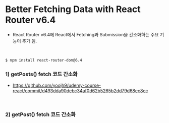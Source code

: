 # Better Fetching Data with React Router v6.4

- React Router v6.4에 React에서 Fetching과 Submission을 간소화하는 주요 기능이 추가 됨.

<br>

```bash
$ npm install react-router-dom@6.4
```

### 1) getPosts() fetch 코드 간소화

- https://github.com/yoojh9/udemy-course-react/commit/d493dda90debc34af0d62b5265b2dd79d68ec8ec


<br>

### 2) getPost() fetch 코드 간소화
